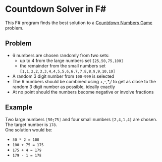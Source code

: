 # Countdown Solver in F#

This F# program finds the best solution to a
[Countdown Numbers Game](https://en.wikipedia.org/wiki/Countdown_\(game_show\)#Numbers_round) problem.

## Problem

- 6 numbers are chosen randomly from two sets:
  - up to 4 from the large numbers set `[25,50,75,100]`
  - the remainder from the small numbers set `[1,1,2,2,3,3,4,4,5,5,6,6,7,7,8,8,9,9,10,10]`
- A random 3 digit number from `100-999` is selected
- The 6 numbers should be combined using +,-,*,/ to get as close to the random 3 digit number as possible, ideally exactly
- At no point should the numbers become negative or involve fractions

## Example

Two large numbers `[50;75]` and four small numbers `[2,4,1,4]` are chosen.  
The target number is `178`.  
One solution would be:
- `50 * 2 = 100`
- `100 + 75 = 175`
- `175 + 4 = 179`
- `179 - 1 = 178`

